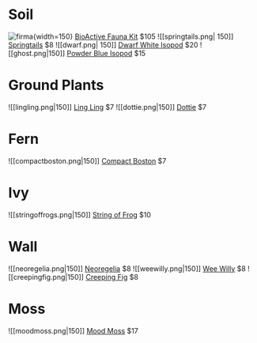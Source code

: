 
# Soil
![firma](../images/firma.png){width=150}
[BioActive Fauna Kit](https://www.thebiodude.com/collections/terra-fauna-bioactive-substrate-kits/products/terra-fauna-bioactive-kit-18-x-18-x-18-24)  $105
![[springtails.png| 150]]
[Springtails](https://joshsfrogs.com/sp/temperate-springtail-collembola-culture-8-oz-jfc81577) $8
![[dwarf.png| 150]]
[Dwarf White Isopod](https://joshsfrogs.com/sp/dwarf-tropical-white-isopods-25-jfb00794) $20
![[ghost.png|150]]
[Powder Blue Isopod](https://joshsfrogs.com/sp/powder-blue-isopods-10-count-wspbpod) $15

# Ground Plants

![[lingling.png|150]]
[Ling Ling](https://joshsfrogs.com/sp/asarum-maximum-ling-ling-panda-face-ginger-plant302) $7
![[dottie.png|150]]
[Dottie](https://joshsfrogs.com/sp/calathea-roseopicta--dottie--plant1261) $7

# Fern

![[compactboston.png|150]]
[Compact Boston](https://joshsfrogs.com/sp/nephrolepis-exaltata-compacta-compact-boston-fern-plant951) $7

# Ivy

![[stringoffrogs.png|150]]
[String of Frog](https://joshsfrogs.com/sp/ficus-pumila-quercifolia-string-of-frogs-plant279) $10
# Wall

![[neoregelia.png|150]]
[Neoregelia](https://joshsfrogs.com/sp/neoregelia-fireball-x-ampullacea-plant478) $8
![[weewilly.png|150]]
[Wee Willy](https://joshsfrogs.com/sp/neoregelia-wee-willy-plant457) $8
![[creepingfig.png|150]]
[Creeping Fig](https://joshsfrogs.com/sp/ficus-pumila-variegata-creeping-fig-plant068) $8

# Moss


![[moodmoss.png|150]]
[Mood Moss](https://joshsfrogs.com/sp/fresh-mood-moss-2-quart-plant548) $17

